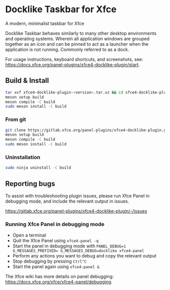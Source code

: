 # Docklike Taskbar for Xfce

A modern, minimalist taskbar for Xfce

Docklike Taskbar behaves similarly to many other desktop environments and operating systems. Wherein all application windows are grouped together as an icon and can be pinned to act as a launcher when the application is not running. Commonly referred to as a dock.

For usage instructions, keyboard shortcuts, and screenshots, see:
<https://docs.xfce.org/panel-plugins/xfce4-docklike-plugin/start>.

## Build & Install

```bash
tar xvf xfce4-docklike-plugin-<version>.tar.xz && cd xfce4-docklike-plugin-<version>
meson setup build 
meson compile -C build 
sudo meson install -C build
```

### From git

```bash
git clone https://gitlab.xfce.org/panel-plugins/xfce4-docklike-plugin.git && cd xfce4-docklike-plugin
meson setup build
meson compile -C build
sudo meson install -C build
```

### Uninstallation

```bash
sudo ninja uninstall -C build
```

## Reporting bugs

To assist with troubleshooting plugin issues, please run Xfce Panel in debugging mode, and include the relevant output in issues.

<https://gitlab.xfce.org/panel-plugins/xfce4-docklike-plugin/-/issues>

### Running Xfce Panel in debugging mode

- Open a terminal
- Quit the Xfce Panel using `xfce4-panel -q`
- Start the panel in debugging mode with `PANEL_DEBUG=1 G_MESSAGES_PREFIXED= G_MESSAGES_DEBUG=docklike xfce4-panel`
- Perform any actions you want to debug and copy the relevant output
- Stop debugging by pressing `Ctrl^C`
- Start the panel again using `xfce4-panel &`

The Xfce wiki has more details on panel debugging:
<https://docs.xfce.org/xfce/xfce4-panel/debugging>.
